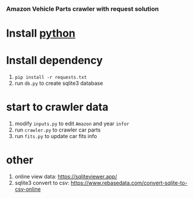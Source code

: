 ### Amazon Vehicle Parts crawler with request solution

# Install [python](https://www.python.org/downloads/)
# Install dependency
1. `pip install -r requests.txt`
1. run `db.py` to create sqlite3 database
# start to crawler data
1. modify `inputs.py` to edit `Amazon` and year `infor`
1. run `crawler.py` to crawler car parts
1. run `fits.py` to update car fits info

# other
1. online view data: https://sqliteviewer.app/
1. sqlite3 convert to csv: https://www.rebasedata.com/convert-sqlite-to-csv-online

